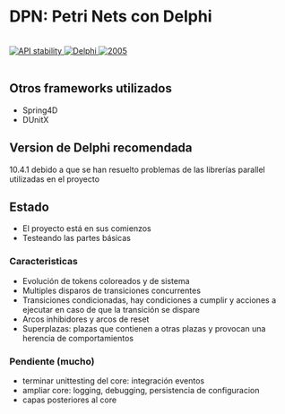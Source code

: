 # DPN: Petri Nets con Delphi

<br/>
<div>
  <!-- Stability -->
  <a href="https://nodejs.org/api/documentation.html#documentation_stability_index">
    <img src="https://img.shields.io/badge/stability-experimental-orange.svg?style=flat-square"
      alt="API stability" />
  </a>
  <!-- Standard -->
  <a href="https://img.shields.io/badge">
    <img src="https://img.shields.io/badge/Language-Delphi-brightgreen.svg"
      alt="Delphi" />
  </a>
  <!-- Standard -->
  <a href="https://img.shields.io/badge">
    <img src="https://img.shields.io/badge/Date-2020-red.svg"
      alt="2005" />
  </a>
</div>
<br/>

## Otros frameworks utilizados

* Spring4D
* DUnitX

## Version de Delphi recomendada

10.4.1 debido a que se han resuelto problemas de las librerías parallel utilizadas en el proyecto

## Estado

* El proyecto está en sus comienzos
* Testeando las partes básicas

### Caracteristicas
* Evolución de tokens coloreados y de sistema
* Multiples disparos de transiciones concurrentes
* Transiciones condicionadas, hay condiciones a cumplir y acciones a ejecutar en caso de que la transición se dispare
* Arcos inhibidores y arcos de reset
* Superplazas: plazas que contienen a otras plazas y provocan una herencia de comportamientos

### Pendiente (mucho)
* terminar unittesting del core: integración eventos
* ampliar core: logging, debugging, persistencia de configuracion
* capas posteriores al core
